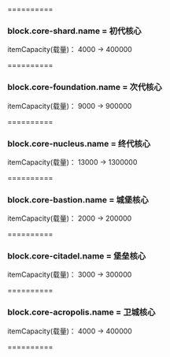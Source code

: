 ==========

### block.core-shard.name = 初代核心

itemCapacity(载量)： 4000 -> 400000

==========

### block.core-foundation.name = 次代核心

itemCapacity(载量)： 9000 -> 900000

==========

### block.core-nucleus.name = 终代核心

itemCapacity(载量)： 13000 -> 1300000

==========

### block.core-bastion.name = 城堡核心

itemCapacity(载量)： 2000 -> 200000

==========

### block.core-citadel.name = 堡垒核心

itemCapacity(载量)： 3000 -> 300000

==========

### block.core-acropolis.name = 卫城核心

itemCapacity(载量)： 4000 -> 400000

==========
